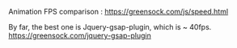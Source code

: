 Animation FPS comparison : 
https://greensock.com/js/speed.html

By far, the best one is Jquery-gsap-plugin, which is ~ 40fps.
https://greensock.com/jquery-gsap-plugin
